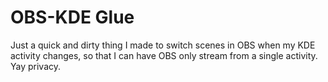 # OBS-KDE Glue

Just a quick and dirty thing I made to switch scenes in OBS when my KDE activity changes, so that I can have OBS only stream from a single activity. Yay privacy.

